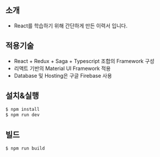 ## 소개

 - React를 학습하기 위해 간단하게 만든 이력서 입니다.

## 적용기술
 - React + Redux + Saga + Typescript 조합의 Framework 구성
 - 리액트 기반의 Material UI Framework 적용
 - Database 및 Hosting은 구글 Firebase 사용

## 설치&실행

```bash
$ npm install
$ npm run dev
```

## 빌드

```bash
$ npm run build

```
